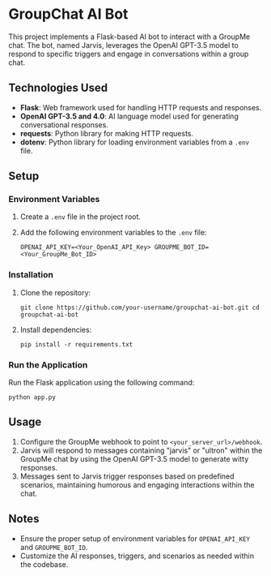 # GroupChat AI Bot

This project implements a Flask-based AI bot to interact with a GroupMe chat. The bot, named Jarvis, leverages the OpenAI GPT-3.5 model to respond to specific triggers and engage in conversations within a group chat.

## Technologies Used

-   **Flask**: Web framework used for handling HTTP requests and responses.
-   **OpenAI GPT-3.5 and 4.0**: AI language model used for generating conversational responses.
-   **requests**: Python library for making HTTP requests.
-   **dotenv**: Python library for loading environment variables from a `.env` file.

## Setup

### Environment Variables

1.  Create a `.env` file in the project root.
2.  Add the following environment variables to the `.env` file:
        
    `OPENAI_API_KEY=<Your_OpenAI_API_Key>
    GROUPME_BOT_ID=<Your_GroupMe_Bot_ID>` 
    

### Installation

1.  Clone the repository:
        
    `git clone https://github.com/your-username/groupchat-ai-bot.git
    cd groupchat-ai-bot` 
    
2.  Install dependencies:
    
    `pip install -r requirements.txt` 
    

### Run the Application

Run the Flask application using the following command:

`python app.py` 

## Usage

1.  Configure the GroupMe webhook to point to `<your_server_url>/webhook`.
2.  Jarvis will respond to messages containing "jarvis" or "ultron" within the GroupMe chat by using the OpenAI GPT-3.5 model to generate witty responses.
3.  Messages sent to Jarvis trigger responses based on predefined scenarios, maintaining humorous and engaging interactions within the chat.

## Notes

-   Ensure the proper setup of environment variables for `OPENAI_API_KEY` and `GROUPME_BOT_ID`.
-   Customize the AI responses, triggers, and scenarios as needed within the codebase.

